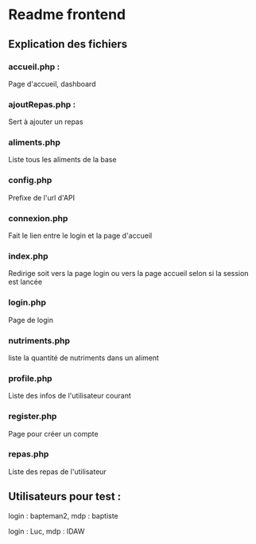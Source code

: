 # Readme frontend

## Explication des fichiers

### accueil.php :

Page d'accueil, dashboard

### ajoutRepas.php : 

Sert à ajouter un repas

### aliments.php

Liste tous les aliments de la base

### config.php

Prefixe de l'url d'API

### connexion.php

Fait le lien entre le login et la page d'accueil

### index.php

Redirige soit vers la page login ou vers la page accueil selon si la session est lancée

### login.php

Page de login

### nutriments.php

liste la quantité de nutriments dans un aliment

### profile.php

Liste des infos de l'utilisateur courant

### register.php

Page pour créer un compte

### repas.php

Liste des repas de l'utilisateur


## Utilisateurs pour test : 

login : bapteman2,  mdp : baptiste


login : Luc,  mdp : IDAW
